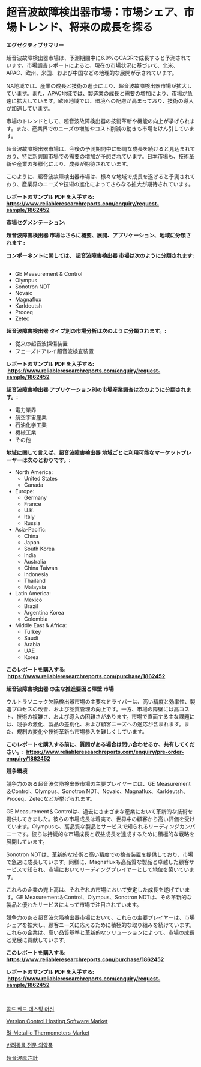 <p><h1>超音波故障検出器市場：市場シェア、市場トレンド、将来の成長を探る</h1></p><p><strong>エグゼクティブサマリー</strong></p>
<p><p>超音波故障検出器市場は、予測期間中に6.9%のCAGRで成長すると予測されています。市場調査レポートによると、現在の市場状況に基づいて、北米、APAC、欧州、米国、および中国などの地理的な展開が示されています。</p><p>NA地域では、産業の成長と技術の進歩により、超音波故障検出器市場が拡大しています。また、APAC地域では、製造業の成長と需要の増加により、市場が急速に拡大しています。欧州地域では、環境への配慮が高まっており、技術の導入が加速しています。</p><p>市場のトレンドとして、超音波故障検出器の技術革新や機能の向上が挙げられます。また、産業界でのニーズの増加やコスト削減の動きも市場をけん引しています。</p><p>超音波故障検出器市場は、今後の予測期間中に堅調な成長を続けると見込まれており、特に新興国市場での需要の増加が予想されています。日本市場も、技術革新や産業の多様化により、成長が期待されています。</p><p>このように、超音波故障検出器市場は、様々な地域で成長を遂げると予測されており、産業界のニーズや技術の進化によってさらなる拡大が期待されています。</p></p>
<p><strong>レポートのサンプル PDF を入手する: <a href="https://www.reliableresearchreports.com/enquiry/request-sample/1862452">https://www.reliableresearchreports.com/enquiry/request-sample/1862452</a></strong></p>
<p><strong>市場セグメンテーション:</strong></p>
<p><strong> 超音波障害検出器 市場はさらに概要、展開、アプリケーション、地域に分類されます :</strong></p>
<p><strong>コンポーネントに関しては、 超音波障害検出器 市場は次のように分類されます: &nbsp;</strong></p>
<p><ul><li>GE Measurement & Control</li><li>Olympus</li><li>Sonotron NDT</li><li>Novaic</li><li>Magnaflux</li><li>Karldeutsh</li><li>Proceq</li><li>Zetec</li></ul></p>
<p><strong> 超音波障害検出器 タイプ別の市場分析は次のように分類されます。:</strong></p>
<p><ul><li>従来の超音波探傷装置</li><li>フェーズドアレイ超音波検査装置</li></ul></p>
<p><strong>レポートのサンプル PDF を入手する: &nbsp;<a href="https://www.reliableresearchreports.com/enquiry/request-sample/1862452">https://www.reliableresearchreports.com/enquiry/request-sample/1862452</a></strong></p>
<p><strong> 超音波障害検出器 アプリケーション別の市場産業調査は次のように分類されます。:</strong></p>
<p><ul><li>電力業界</li><li>航空宇宙産業</li><li>石油化学工業</li><li>機械工業</li><li>その他</li></ul></p>
<p><strong>地域に関して言えば、超音波障害検出器 地域ごとに利用可能なマーケットプレーヤーは次のとおりです。:</strong></p>
<p><ul>
    <li>
        North America:
        <ul>
            <li>United States</li>
            <li>Canada</li>
        </ul>
    </li>
    <li>
        Europe:
        <ul>
            <li>Germany</li>
            <li>France</li>
            <li>U.K.</li>
            <li>Italy</li>
            <li>Russia</li>
        </ul>
    </li>
    <li>
        Asia-Pacific:
        <ul>
            <li>China</li>
            <li>Japan</li>
            <li>South Korea</li>
            <li>India</li>
            <li>Australia</li>
            <li>China Taiwan</li>
            <li>Indonesia</li>
            <li>Thailand</li>
            <li>Malaysia</li>
        </ul>
    </li>
    <li>
        Latin America:
        <ul>
            <li>Mexico</li>
            <li>Brazil</li>
            <li>Argentina Korea</li>
            <li>Colombia</li>
        </ul>
    </li>
    <li>
        Middle East & Africa:
        <ul>
            <li>Turkey</li>
            <li>Saudi</li>
            <li>Arabia</li>
            <li>UAE</li>
            <li>Korea</li>
        </ul>
    </li>
    </ul></p>
<p><strong>このレポートを購入する: &nbsp;<a href="https://www.reliableresearchreports.com/purchase/1862452">https://www.reliableresearchreports.com/purchase/1862452</a></strong></p>
<p><strong>超音波障害検出器 の主な推進要因と障壁 市場</strong></p>
<p><p>ウルトラソニック欠陥検出器市場の主要なドライバーは、高い精度と効率性、製造プロセスの改善、および品質管理の向上です。一方、市場の障壁には高コスト、技術の複雑さ、および導入の困難さがあります。市場で直面する主な課題には、競争の激化、製品の差別化、および顧客ニーズへの適応が含まれます。また、規制の変化や技術革新も市場参入を難しくしています。</p></p>
<p><strong>このレポートを購入する前に、質問がある場合は問い合わせるか、共有してください。:&nbsp; <a href="https://www.reliableresearchreports.com/enquiry/pre-order-enquiry/1862452">https://www.reliableresearchreports.com/enquiry/pre-order-enquiry/1862452</a></strong></p>
<p><strong>競争環境</strong></p>
<p><p>競争力のある超音波欠陥検出器市場の主要プレイヤーには、GE Measurement＆Control、Olympus、Sonotron NDT、Novaic、Magnaflux、Karldeutsh、Proceq、Zetecなどが挙げられます。</p><p>GE Measurement＆Controlは、過去にさまざまな産業において革新的な技術を提供してきました。彼らの市場成長は着実で、世界中の顧客から高い評価を受けています。Olympusも、高品質な製品とサービスで知られるリーディングカンパニーです。彼らは持続的な市場成長と収益成長を達成するために積極的な戦略を展開しています。</p><p>Sonotron NDTは、革新的な技術と高い精度での検査装置を提供しており、市場で急速に成長しています。同様に、Magnafluxも高品質な製品と卓越した顧客サービスで知られ、市場においてリーディングプレイヤーとして地位を築いています。</p><p>これらの企業の売上高は、それぞれの市場において安定した成長を遂げています。GE Measurement＆Control、Olympus、Sonotron NDTは、その革新的な製品と優れたサービスによって市場で注目されています。</p><p>競争力のある超音波欠陥検出器市場において、これらの主要プレイヤーは、市場シェアを拡大し、顧客ニーズに応えるために積極的な取り組みを続けています。これらの企業は、高い品質基準と革新的なソリューションによって、市場の成長と発展に貢献しています。</p></p>
<p><strong>このレポートを購入する: &nbsp; <a href="https://www.reliableresearchreports.com/purchase/1862452">https://www.reliableresearchreports.com/purchase/1862452</a></strong></p>
<p><strong>レポートのサンプル PDF を入手する: &nbsp;<a href="https://www.reliableresearchreports.com/enquiry/request-sample/1862452">https://www.reliableresearchreports.com/enquiry/request-sample/1862452</a></strong><strong></strong></p>
<p>&nbsp;</p>
<p><p><a href="https://medium.com/@stanleylyittle554467/%EB%83%89%EA%B0%84-%ED%9C%98%EB%8F%84-%EC%8B%9C%ED%97%98%EA%B8%B0-%EC%8B%9C%EC%9E%A5-%EB%B6%84%EC%84%9D-cagr-%EC%8B%9C%EC%9E%A5-%EC%84%B8%EB%B6%84%ED%99%94-%EB%B0%8F-%EA%B8%80%EB%A1%9C%EB%B2%8C-%EC%82%B0%EC%97%85-%EA%B0%9C%EC%9A%94-2e6d937699f2">콜드 벤드 테스팅 머신</a></p><p><a href="https://cute-banjo-8ca.notion.site/Version-Control-Hosting-Software-Market-Size-Evaluating-its-Market-Trends-Growth-and-Projections--c0ddb52bfec44567a393ab8639e37bc6">Version Control Hosting Software Market</a></p><p><a href="https://view.publitas.com/reportprime-1/bi-metallic-thermometers-market-research-report-the-key-to-successful-business-strategy-forecasted-for-period-from-2023-2030/">Bi-Metallic Thermometers Market</a></p><p><a href="https://github.com/vsnao330707/Market-Research-Report-List-1/blob/main/6158669191629.md">반려동물 전문 의약품</a></p><p><a href="https://github.com/zjkmgcs938405/Market-Research-Report-List-1/blob/main/7401675191874.md">超音波厚さ計</a></p></p>